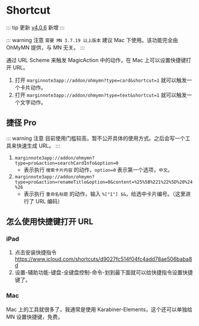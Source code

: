 # Shortcut

::: tip 更新
[v4.0.6](/update.md) 新增
:::

::: warning 注意
`需要 MN 3.7.19 以上版本` 建议 Mac 下使用。该功能完全由 OhMyMN 提供，与 MN 无关。
:::

通过 URL Scheme 来触发 MagicAction 中的动作，在 Mac 上可以设置快捷键打开 URL。

1. 打开 `marginnote3app://addon/ohmymn?type=card&shortcut=1` 就可以触发一个卡片动作。
2. 打开 `marginnote3app://addon/ohmymn?type=text&shortcut=1` 就可以触发一个文字动作。

## 捷径 Pro

::: warning 注意
目前使用门槛较高，暂不公开具体的使用方式。之后会写一个工具来快速生成 URL。
:::

1. `marginnote3app://addon/ohmymn?type=pro&action=searchCardInfo&option=0`
    - 表示执行 `搜索卡片内容` 的动作，`option=0` 表示第一个选项，`中文`。
2. `marginnote3app://addon/ohmymn?type=pro&action=renameTitle&option=0&content=%25%5B%221%22%5D%20%24%26`
    - 表示执行 `重命名标题` 的动作，输入 `%["1"] $&`，给选中卡片编号。（这里进行了 URL 编码）

## 怎么使用快捷键打开 URL
### iPad
1. 点击安装快捷指令 https://www.icloud.com/shortcuts/d9027fc514f04fc4add78ae506baba8d
2. 设置-辅助功能-键盘-全键盘控制-命令-划到最下面就可以给快捷指令设置快捷键了。
### Mac
Mac 上的工具就很多了，我通常是使用 Karabiner-Elements，这个还可以单独给 MN 设置快捷键，免费。
